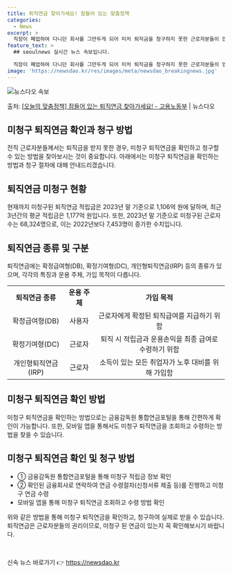 ```yaml
---
title: 퇴직연금 찾아가세요! 잠들어 있는 맞춤정책
categories:
  - News
excerpt: >
  직장이 폐업하여 다니던 회사를 그만두게 되어 미처 퇴직금을 청구하지 못한 근로자분들이 있으실 텐데요. 이 경…
feature_text: >
  ## seoulnews 실시간 뉴스 속보입니다.

  직장이 폐업하여 다니던 회사를 그만두게 되어 미처 퇴직금을 청구하지 못한 근로자분들이 있으실 텐데요. 이 경…
image: 'https://newsdao.kr/res/images/meta/newsdao_breakingnews.jpg'
---
```


![뉴스다오 속보](https://newsdao.kr/res/images/meta/newsdao_breakingnews.jpg)

<p>출처: <a href="https://newsdao.kr/3374" rel="dofollow">[오늘의 맞춤정책] 잠들어 있는 퇴직연금 찾아가세요! - 고용노동부</a> | 뉴스다오</p>

<h2 data-ke-size="size26">미청구 퇴직연금 확인과 청구 방법</h2>
전직 근로자분들께서는 퇴직금을 받지 못한 경우, 미청구 퇴직연금을 확인하고 청구할 수 있는 방법을 찾아보시는 것이 중요합니다. 아래에서는 미청구 퇴직연금을 확인하는 방법과 청구 절차에 대해 안내드리겠습니다.

<h2 data-ke-size="size24">퇴직연금 미청구 현황</h2>
<p data-ke-size="size16">현재까지 미청구된 퇴직연금 적립금은 2023년 말 기준으로 1,106억 원에 달하며, 최근 3년간의 평균 적립금은 1,177억 원입니다. 또한, 2023년 말 기준으로 미청구된 근로자 수는 68,324명으로, 이는 2022년보다 7,453명이 증가한 수치입니다.</p>

<h2 data-ke-size="size24">퇴직연금 종류 및 구분</h2>
<p data-ke-size="size16">퇴직연금에는 확정급여형(DB), 확정기여형(DC), 개인형퇴직연금(IRP) 등의 종류가 있으며, 각각의 특징과 운용 주체, 가입 목적이 다릅니다.</p>

<table>
  <tr>
    <td style="text-align: center; height: 17px;"><b>퇴직연금 종류</b></td>
    <td style="text-align: center; height: 17px;"><b>운용 주체</b></td>
    <td style="text-align: center; height: 17px;"><b>가입 목적</b></td>
  </tr>
  <tr>
    <td style="text-align: center; height: 17px;">확정급여형(DB)</td>
    <td style="text-align: center; height: 17px;">사용자</td>
    <td style="text-align: center; height: 17px;">근로자에게 확정된 퇴직급여를 지급하기 위함</td>
  </tr>
  <tr>
    <td style="text-align: center; height: 17px;">확정기여형(DC)</td>
    <td style="text-align: center; height: 17px;">근로자</td>
    <td style="text-align: center; height: 17px;">퇴직 시 적립금과 운용손익을 최종 급여로 수령하기 위함</td>
  </tr>
  <tr>
    <td style="text-align: center; height: 17px;">개인형퇴직연금(IRP)</td>
    <td style="text-align: center; height: 17px;">근로자</td>
    <td style="text-align: center; height: 17px;">소득이 있는 모든 취업자가 노후 대비를 위해 가입함</td>
  </tr>
</table>

<h2 data-ke-size="size24">미청구 퇴직연금 확인 방법</h2>
<p data-ke-size="size16">미청구 퇴직연금을 확인하는 방법으로는 금융감독원 통합연금포털을 통해 간편하게 확인이 가능합니다. 또한, 모바일 앱을 통해서도 미청구 퇴직연금을 조회하고 수령하는 방법을 찾을 수 있습니다.</p>

<h2 data-ke-size="size24">미청구 퇴직연금 확인 및 청구 방법</h2>
<ul>
  <li>① 금융감독원 통합연금포털을 통해 미청구 적립금 정보 확인</li>
  <li>② 확인된 금융회사로 연락하여 연금 수령절차(신청서류 제출 등)를 진행하고 미청구 연금 수령</li>
  <li>모바일 앱을 통해 미청구 퇴직연금 조회하고 수령 방법 확인</li>
</ul>

<p data-ke-size="size16">위와 같은 방법을 통해 미청구 퇴직연금을 확인하고, 청구하여 실제로 받을 수 있습니다. 퇴직연금은 근로자분들의 권리이므로, 미청구 된 연금이 있는지 꼭 확인해보시기 바랍니다.</p>

<p data-ke-size="size16">&nbsp;</p> 

신속 뉴스 바로가기 👉 <a href="https://newsdao.kr" rel="dofollow">https://newsdao.kr</a>


